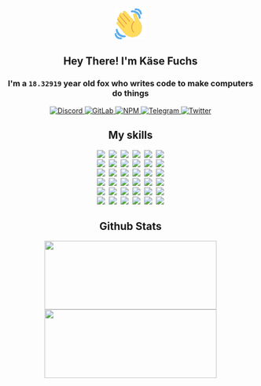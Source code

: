 <div><p align=center><img src=./resources/images/wave.gif width=64px height=64px></p><h2 align=center>Hey There! I'm Käse Fuchs</h2><h3 align=center>I'm a <code>18.32919</code> year old fox who writes code to make computers do things</h3><p align=center><a href=https://discord.com/users/507526681125322772><img alt=Discord src="https://img.shields.io/badge/Discord-5865F2?logo=discord&logoColor=white&style=flat-square#427126474f1ae2d3825c78f4cc497fc3"> </a><a href=https://gitlab.com/kasefuchs><img alt=GitLab src="https://img.shields.io/badge/GitLab-330F63?logo=gitlab&logoColor=white&style=flat-square#427126474f1ae2d3825c78f4cc497fc3"> </a><a href=https://npmjs.com/~kasefuchs><img alt=NPM src="https://img.shields.io/badge/NPM-CB3837?logo=npm&logoColor=white&style=flat-square#427126474f1ae2d3825c78f4cc497fc3"> </a><a href=https://t.me/kasefuchs><img alt=Telegram src="https://img.shields.io/badge/Telegram-2CA5E0?logo=telegram&logoColor=white&style=flat-square#427126474f1ae2d3825c78f4cc497fc3"> </a><a href=https://twitter.com/kasefuchs><img alt=Twitter src="https://img.shields.io/badge/Twitter-1DA1F2?logo=twitter&logoColor=white&style=flat-square#427126474f1ae2d3825c78f4cc497fc3"></a></p><h2 align=center>My skills</h2><p align=center><a href=https://aws.amazon.com/ ><picture><source srcset="https://skillicons.dev/icons?i=aws&theme=dark#427126474f1ae2d3825c78f4cc497fc3" media="(prefers-color-scheme: dark)"><source srcset="https://skillicons.dev/icons?i=aws&theme=light#427126474f1ae2d3825c78f4cc497fc3" media="(prefers-color-scheme: light), (prefers-color-scheme: no-preference)"><img src="https://skillicons.dev/icons?i=aws&theme=light#427126474f1ae2d3825c78f4cc497fc3"></picture></a>&nbsp;&nbsp;<a href=https://en.wikipedia.org/wiki/Bash_(Unix_shell)><picture><source srcset="https://skillicons.dev/icons?i=bash&theme=dark#427126474f1ae2d3825c78f4cc497fc3" media="(prefers-color-scheme: dark)"><source srcset="https://skillicons.dev/icons?i=bash&theme=light#427126474f1ae2d3825c78f4cc497fc3" media="(prefers-color-scheme: light), (prefers-color-scheme: no-preference)"><img src="https://skillicons.dev/icons?i=bash&theme=light#427126474f1ae2d3825c78f4cc497fc3"></picture></a>&nbsp;&nbsp;<a href=https://discord.com/developers/docs><picture><source srcset="https://skillicons.dev/icons?i=bots&theme=dark#427126474f1ae2d3825c78f4cc497fc3" media="(prefers-color-scheme: dark)"><source srcset="https://skillicons.dev/icons?i=bots&theme=light#427126474f1ae2d3825c78f4cc497fc3" media="(prefers-color-scheme: light), (prefers-color-scheme: no-preference)"><img src="https://skillicons.dev/icons?i=bots&theme=light#427126474f1ae2d3825c78f4cc497fc3"></picture></a>&nbsp;&nbsp;<a href=https://www.cloudflare.com/ ><picture><source srcset="https://skillicons.dev/icons?i=cloudflare&theme=dark#427126474f1ae2d3825c78f4cc497fc3" media="(prefers-color-scheme: dark)"><source srcset="https://skillicons.dev/icons?i=cloudflare&theme=light#427126474f1ae2d3825c78f4cc497fc3" media="(prefers-color-scheme: light), (prefers-color-scheme: no-preference)"><img src="https://skillicons.dev/icons?i=cloudflare&theme=light#427126474f1ae2d3825c78f4cc497fc3"></picture></a>&nbsp;&nbsp;<a href=https://en.wikipedia.org/wiki/CSS><picture><source srcset="https://skillicons.dev/icons?i=css&theme=dark#427126474f1ae2d3825c78f4cc497fc3" media="(prefers-color-scheme: dark)"><source srcset="https://skillicons.dev/icons?i=css&theme=light#427126474f1ae2d3825c78f4cc497fc3" media="(prefers-color-scheme: light), (prefers-color-scheme: no-preference)"><img src="https://skillicons.dev/icons?i=css&theme=light#427126474f1ae2d3825c78f4cc497fc3"></picture></a>&nbsp;&nbsp;<a href=https://www.docker.com/ ><picture><source srcset="https://skillicons.dev/icons?i=docker&theme=dark#427126474f1ae2d3825c78f4cc497fc3" media="(prefers-color-scheme: dark)"><source srcset="https://skillicons.dev/icons?i=docker&theme=light#427126474f1ae2d3825c78f4cc497fc3" media="(prefers-color-scheme: light), (prefers-color-scheme: no-preference)"><img src="https://skillicons.dev/icons?i=docker&theme=light#427126474f1ae2d3825c78f4cc497fc3"></picture></a><br><a href=https://www.electronjs.org/ ><picture><source srcset="https://skillicons.dev/icons?i=electron&theme=dark#427126474f1ae2d3825c78f4cc497fc3" media="(prefers-color-scheme: dark)"><source srcset="https://skillicons.dev/icons?i=electron&theme=light#427126474f1ae2d3825c78f4cc497fc3" media="(prefers-color-scheme: light), (prefers-color-scheme: no-preference)"><img src="https://skillicons.dev/icons?i=electron&theme=light#427126474f1ae2d3825c78f4cc497fc3"></picture></a>&nbsp;&nbsp;<a href=https://expressjs.com/ ><picture><source srcset="https://skillicons.dev/icons?i=express&theme=dark#427126474f1ae2d3825c78f4cc497fc3" media="(prefers-color-scheme: dark)"><source srcset="https://skillicons.dev/icons?i=express&theme=light#427126474f1ae2d3825c78f4cc497fc3" media="(prefers-color-scheme: light), (prefers-color-scheme: no-preference)"><img src="https://skillicons.dev/icons?i=express&theme=light#427126474f1ae2d3825c78f4cc497fc3"></picture></a>&nbsp;&nbsp;<a href=https://www.figma.com/ ><picture><source srcset="https://skillicons.dev/icons?i=figma&theme=dark#427126474f1ae2d3825c78f4cc497fc3" media="(prefers-color-scheme: dark)"><source srcset="https://skillicons.dev/icons?i=figma&theme=light#427126474f1ae2d3825c78f4cc497fc3" media="(prefers-color-scheme: light), (prefers-color-scheme: no-preference)"><img src="https://skillicons.dev/icons?i=figma&theme=light#427126474f1ae2d3825c78f4cc497fc3"></picture></a>&nbsp;&nbsp;<a href=https://firebase.google.com/ ><picture><source srcset="https://skillicons.dev/icons?i=firebase&theme=dark#427126474f1ae2d3825c78f4cc497fc3" media="(prefers-color-scheme: dark)"><source srcset="https://skillicons.dev/icons?i=firebase&theme=light#427126474f1ae2d3825c78f4cc497fc3" media="(prefers-color-scheme: light), (prefers-color-scheme: no-preference)"><img src="https://skillicons.dev/icons?i=firebase&theme=light#427126474f1ae2d3825c78f4cc497fc3"></picture></a>&nbsp;&nbsp;<a href=https://flask.palletsprojects.com/ ><picture><source srcset="https://skillicons.dev/icons?i=flask&theme=dark#427126474f1ae2d3825c78f4cc497fc3" media="(prefers-color-scheme: dark)"><source srcset="https://skillicons.dev/icons?i=flask&theme=light#427126474f1ae2d3825c78f4cc497fc3" media="(prefers-color-scheme: light), (prefers-color-scheme: no-preference)"><img src="https://skillicons.dev/icons?i=flask&theme=light#427126474f1ae2d3825c78f4cc497fc3"></picture></a>&nbsp;&nbsp;<a href=https://cloud.google.com/ ><picture><source srcset="https://skillicons.dev/icons?i=gcp&theme=dark#427126474f1ae2d3825c78f4cc497fc3" media="(prefers-color-scheme: dark)"><source srcset="https://skillicons.dev/icons?i=gcp&theme=light#427126474f1ae2d3825c78f4cc497fc3" media="(prefers-color-scheme: light), (prefers-color-scheme: no-preference)"><img src="https://skillicons.dev/icons?i=gcp&theme=light#427126474f1ae2d3825c78f4cc497fc3"></picture></a><br><a href=https://git-scm.com/ ><picture><source srcset="https://skillicons.dev/icons?i=git&theme=dark#427126474f1ae2d3825c78f4cc497fc3" media="(prefers-color-scheme: dark)"><source srcset="https://skillicons.dev/icons?i=git&theme=light#427126474f1ae2d3825c78f4cc497fc3" media="(prefers-color-scheme: light), (prefers-color-scheme: no-preference)"><img src="https://skillicons.dev/icons?i=git&theme=light#427126474f1ae2d3825c78f4cc497fc3"></picture></a>&nbsp;&nbsp;<a href=https://github.com/ ><picture><source srcset="https://skillicons.dev/icons?i=github&theme=dark#427126474f1ae2d3825c78f4cc497fc3" media="(prefers-color-scheme: dark)"><source srcset="https://skillicons.dev/icons?i=github&theme=light#427126474f1ae2d3825c78f4cc497fc3" media="(prefers-color-scheme: light), (prefers-color-scheme: no-preference)"><img src="https://skillicons.dev/icons?i=github&theme=light#427126474f1ae2d3825c78f4cc497fc3"></picture></a>&nbsp;&nbsp;<a href=https://gitlab.com/ ><picture><source srcset="https://skillicons.dev/icons?i=gitlab&theme=dark#427126474f1ae2d3825c78f4cc497fc3" media="(prefers-color-scheme: dark)"><source srcset="https://skillicons.dev/icons?i=gitlab&theme=light#427126474f1ae2d3825c78f4cc497fc3" media="(prefers-color-scheme: light), (prefers-color-scheme: no-preference)"><img src="https://skillicons.dev/icons?i=gitlab&theme=light#427126474f1ae2d3825c78f4cc497fc3"></picture></a>&nbsp;&nbsp;<a href=https://www.heroku.com/ ><picture><source srcset="https://skillicons.dev/icons?i=heroku&theme=dark#427126474f1ae2d3825c78f4cc497fc3" media="(prefers-color-scheme: dark)"><source srcset="https://skillicons.dev/icons?i=heroku&theme=light#427126474f1ae2d3825c78f4cc497fc3" media="(prefers-color-scheme: light), (prefers-color-scheme: no-preference)"><img src="https://skillicons.dev/icons?i=heroku&theme=light#427126474f1ae2d3825c78f4cc497fc3"></picture></a>&nbsp;&nbsp;<a href=https://en.wikipedia.org/wiki/HTML><picture><source srcset="https://skillicons.dev/icons?i=html&theme=dark#427126474f1ae2d3825c78f4cc497fc3" media="(prefers-color-scheme: dark)"><source srcset="https://skillicons.dev/icons?i=html&theme=light#427126474f1ae2d3825c78f4cc497fc3" media="(prefers-color-scheme: light), (prefers-color-scheme: no-preference)"><img src="https://skillicons.dev/icons?i=html&theme=light#427126474f1ae2d3825c78f4cc497fc3"></picture></a>&nbsp;&nbsp;<a href=https://en.wikipedia.org/wiki/JavaScript><picture><source srcset="https://skillicons.dev/icons?i=js&theme=dark#427126474f1ae2d3825c78f4cc497fc3" media="(prefers-color-scheme: dark)"><source srcset="https://skillicons.dev/icons?i=js&theme=light#427126474f1ae2d3825c78f4cc497fc3" media="(prefers-color-scheme: light), (prefers-color-scheme: no-preference)"><img src="https://skillicons.dev/icons?i=js&theme=light#427126474f1ae2d3825c78f4cc497fc3"></picture></a><br><a href=https://en.wikipedia.org/wiki/Linux><picture><source srcset="https://skillicons.dev/icons?i=linux&theme=dark#427126474f1ae2d3825c78f4cc497fc3" media="(prefers-color-scheme: dark)"><source srcset="https://skillicons.dev/icons?i=linux&theme=light#427126474f1ae2d3825c78f4cc497fc3" media="(prefers-color-scheme: light), (prefers-color-scheme: no-preference)"><img src="https://skillicons.dev/icons?i=linux&theme=light#427126474f1ae2d3825c78f4cc497fc3"></picture></a>&nbsp;&nbsp;<a href=https://mui.com/ ><picture><source srcset="https://skillicons.dev/icons?i=materialui&theme=dark#427126474f1ae2d3825c78f4cc497fc3" media="(prefers-color-scheme: dark)"><source srcset="https://skillicons.dev/icons?i=materialui&theme=light#427126474f1ae2d3825c78f4cc497fc3" media="(prefers-color-scheme: light), (prefers-color-scheme: no-preference)"><img src="https://skillicons.dev/icons?i=materialui&theme=light#427126474f1ae2d3825c78f4cc497fc3"></picture></a>&nbsp;&nbsp;<a href=https://en.wikipedia.org/wiki/Markdown><picture><source srcset="https://skillicons.dev/icons?i=md&theme=dark#427126474f1ae2d3825c78f4cc497fc3" media="(prefers-color-scheme: dark)"><source srcset="https://skillicons.dev/icons?i=md&theme=light#427126474f1ae2d3825c78f4cc497fc3" media="(prefers-color-scheme: light), (prefers-color-scheme: no-preference)"><img src="https://skillicons.dev/icons?i=md&theme=light#427126474f1ae2d3825c78f4cc497fc3"></picture></a>&nbsp;&nbsp;<a href=https://www.mongodb.com/ ><picture><source srcset="https://skillicons.dev/icons?i=mongodb&theme=dark#427126474f1ae2d3825c78f4cc497fc3" media="(prefers-color-scheme: dark)"><source srcset="https://skillicons.dev/icons?i=mongodb&theme=light#427126474f1ae2d3825c78f4cc497fc3" media="(prefers-color-scheme: light), (prefers-color-scheme: no-preference)"><img src="https://skillicons.dev/icons?i=mongodb&theme=light#427126474f1ae2d3825c78f4cc497fc3"></picture></a>&nbsp;&nbsp;<a href=https://www.mysql.com/ ><picture><source srcset="https://skillicons.dev/icons?i=mysql&theme=dark#427126474f1ae2d3825c78f4cc497fc3" media="(prefers-color-scheme: dark)"><source srcset="https://skillicons.dev/icons?i=mysql&theme=light#427126474f1ae2d3825c78f4cc497fc3" media="(prefers-color-scheme: light), (prefers-color-scheme: no-preference)"><img src="https://skillicons.dev/icons?i=mysql&theme=light#427126474f1ae2d3825c78f4cc497fc3"></picture></a>&nbsp;&nbsp;<a href=https://nextjs.org/ ><picture><source srcset="https://skillicons.dev/icons?i=nextjs&theme=dark#427126474f1ae2d3825c78f4cc497fc3" media="(prefers-color-scheme: dark)"><source srcset="https://skillicons.dev/icons?i=nextjs&theme=light#427126474f1ae2d3825c78f4cc497fc3" media="(prefers-color-scheme: light), (prefers-color-scheme: no-preference)"><img src="https://skillicons.dev/icons?i=nextjs&theme=light#427126474f1ae2d3825c78f4cc497fc3"></picture></a><br><a href=https://nodejs.org/en/ ><picture><source srcset="https://skillicons.dev/icons?i=nodejs&theme=dark#427126474f1ae2d3825c78f4cc497fc3" media="(prefers-color-scheme: dark)"><source srcset="https://skillicons.dev/icons?i=nodejs&theme=light#427126474f1ae2d3825c78f4cc497fc3" media="(prefers-color-scheme: light), (prefers-color-scheme: no-preference)"><img src="https://skillicons.dev/icons?i=nodejs&theme=light#427126474f1ae2d3825c78f4cc497fc3"></picture></a>&nbsp;&nbsp;<a href=https://www.postgresql.org/ ><picture><source srcset="https://skillicons.dev/icons?i=postgres&theme=dark#427126474f1ae2d3825c78f4cc497fc3" media="(prefers-color-scheme: dark)"><source srcset="https://skillicons.dev/icons?i=postgres&theme=light#427126474f1ae2d3825c78f4cc497fc3" media="(prefers-color-scheme: light), (prefers-color-scheme: no-preference)"><img src="https://skillicons.dev/icons?i=postgres&theme=light#427126474f1ae2d3825c78f4cc497fc3"></picture></a>&nbsp;&nbsp;<a href=https://learn.microsoft.com/en-us/powershell/ ><picture><source srcset="https://skillicons.dev/icons?i=powershell&theme=dark#427126474f1ae2d3825c78f4cc497fc3" media="(prefers-color-scheme: dark)"><source srcset="https://skillicons.dev/icons?i=powershell&theme=light#427126474f1ae2d3825c78f4cc497fc3" media="(prefers-color-scheme: light), (prefers-color-scheme: no-preference)"><img src="https://skillicons.dev/icons?i=powershell&theme=light#427126474f1ae2d3825c78f4cc497fc3"></picture></a>&nbsp;&nbsp;<a href=https://www.python.org/ ><picture><source srcset="https://skillicons.dev/icons?i=py&theme=dark#427126474f1ae2d3825c78f4cc497fc3" media="(prefers-color-scheme: dark)"><source srcset="https://skillicons.dev/icons?i=py&theme=light#427126474f1ae2d3825c78f4cc497fc3" media="(prefers-color-scheme: light), (prefers-color-scheme: no-preference)"><img src="https://skillicons.dev/icons?i=py&theme=light#427126474f1ae2d3825c78f4cc497fc3"></picture></a>&nbsp;&nbsp;<a href=https://www.raspberrypi.org/ ><picture><source srcset="https://skillicons.dev/icons?i=raspberrypi&theme=dark#427126474f1ae2d3825c78f4cc497fc3" media="(prefers-color-scheme: dark)"><source srcset="https://skillicons.dev/icons?i=raspberrypi&theme=light#427126474f1ae2d3825c78f4cc497fc3" media="(prefers-color-scheme: light), (prefers-color-scheme: no-preference)"><img src="https://skillicons.dev/icons?i=raspberrypi&theme=light#427126474f1ae2d3825c78f4cc497fc3"></picture></a>&nbsp;&nbsp;<a href=https://reactjs.org/ ><picture><source srcset="https://skillicons.dev/icons?i=react&theme=dark#427126474f1ae2d3825c78f4cc497fc3" media="(prefers-color-scheme: dark)"><source srcset="https://skillicons.dev/icons?i=react&theme=light#427126474f1ae2d3825c78f4cc497fc3" media="(prefers-color-scheme: light), (prefers-color-scheme: no-preference)"><img src="https://skillicons.dev/icons?i=react&theme=light#427126474f1ae2d3825c78f4cc497fc3"></picture></a><br><a href=https://redux.js.org/ ><picture><source srcset="https://skillicons.dev/icons?i=redux&theme=dark#427126474f1ae2d3825c78f4cc497fc3" media="(prefers-color-scheme: dark)"><source srcset="https://skillicons.dev/icons?i=redux&theme=light#427126474f1ae2d3825c78f4cc497fc3" media="(prefers-color-scheme: light), (prefers-color-scheme: no-preference)"><img src="https://skillicons.dev/icons?i=redux&theme=light#427126474f1ae2d3825c78f4cc497fc3"></picture></a>&nbsp;&nbsp;<a href=https://en.wikipedia.org/wiki/Regular_expression><picture><source srcset="https://skillicons.dev/icons?i=regex&theme=dark#427126474f1ae2d3825c78f4cc497fc3" media="(prefers-color-scheme: dark)"><source srcset="https://skillicons.dev/icons?i=regex&theme=light#427126474f1ae2d3825c78f4cc497fc3" media="(prefers-color-scheme: light), (prefers-color-scheme: no-preference)"><img src="https://skillicons.dev/icons?i=regex&theme=light#427126474f1ae2d3825c78f4cc497fc3"></picture></a>&nbsp;&nbsp;<a href=https://en.wikipedia.org/wiki/Sass_(stylesheet_language)><picture><source srcset="https://skillicons.dev/icons?i=sass&theme=dark#427126474f1ae2d3825c78f4cc497fc3" media="(prefers-color-scheme: dark)"><source srcset="https://skillicons.dev/icons?i=sass&theme=light#427126474f1ae2d3825c78f4cc497fc3" media="(prefers-color-scheme: light), (prefers-color-scheme: no-preference)"><img src="https://skillicons.dev/icons?i=sass&theme=light#427126474f1ae2d3825c78f4cc497fc3"></picture></a>&nbsp;&nbsp;<a href=https://www.typescriptlang.org/ ><picture><source srcset="https://skillicons.dev/icons?i=ts&theme=dark#427126474f1ae2d3825c78f4cc497fc3" media="(prefers-color-scheme: dark)"><source srcset="https://skillicons.dev/icons?i=ts&theme=light#427126474f1ae2d3825c78f4cc497fc3" media="(prefers-color-scheme: light), (prefers-color-scheme: no-preference)"><img src="https://skillicons.dev/icons?i=ts&theme=light#427126474f1ae2d3825c78f4cc497fc3"></picture></a>&nbsp;&nbsp;<a href=https://unity.com/ ><picture><source srcset="https://skillicons.dev/icons?i=unity&theme=dark#427126474f1ae2d3825c78f4cc497fc3" media="(prefers-color-scheme: dark)"><source srcset="https://skillicons.dev/icons?i=unity&theme=light#427126474f1ae2d3825c78f4cc497fc3" media="(prefers-color-scheme: light), (prefers-color-scheme: no-preference)"><img src="https://skillicons.dev/icons?i=unity&theme=light#427126474f1ae2d3825c78f4cc497fc3"></picture></a>&nbsp;&nbsp;<a href=https://workers.cloudflare.com/ ><picture><source srcset="https://skillicons.dev/icons?i=workers&theme=dark#427126474f1ae2d3825c78f4cc497fc3" media="(prefers-color-scheme: dark)"><source srcset="https://skillicons.dev/icons?i=workers&theme=light#427126474f1ae2d3825c78f4cc497fc3" media="(prefers-color-scheme: light), (prefers-color-scheme: no-preference)"><img src="https://skillicons.dev/icons?i=workers&theme=light#427126474f1ae2d3825c78f4cc497fc3"></picture></a><br></p><h2 align=center>Github Stats</h2><p align=center><picture><source srcset="https://github-readme-stats-kasefuchs.vercel.app/api/?count_private=true&hide_border=true&hide_rank=true&line_height=20&hide_title=true&username=Kasefuchs&theme=dark#427126474f1ae2d3825c78f4cc497fc3" media="(prefers-color-scheme: dark)"><source srcset="https://github-readme-stats-kasefuchs.vercel.app/api/?count_private=true&hide_border=true&hide_rank=true&line_height=20&hide_title=true&username=Kasefuchs&theme=light#427126474f1ae2d3825c78f4cc497fc3" media="(prefers-color-scheme: light), (prefers-color-scheme: no-preference)"><img align=middle width=350 height=140 src="https://github-readme-stats-kasefuchs.vercel.app/api/?count_private=true&hide_border=true&hide_rank=true&line_height=20&hide_title=true&username=Kasefuchs&theme=light#427126474f1ae2d3825c78f4cc497fc3"></picture><picture><source srcset="https://github-readme-stats-kasefuchs.vercel.app/api/top-langs/?count_private=true&hide_border=true&layout=compact&username=Kasefuchs&theme=dark#427126474f1ae2d3825c78f4cc497fc3" media="(prefers-color-scheme: dark)"><source srcset="https://github-readme-stats-kasefuchs.vercel.app/api/top-langs/?count_private=true&hide_border=true&layout=compact&username=Kasefuchs&theme=light#427126474f1ae2d3825c78f4cc497fc3" media="(prefers-color-scheme: light), (prefers-color-scheme: no-preference)"><img align=middle width=350 height=140 src="https://github-readme-stats-kasefuchs.vercel.app/api/top-langs/?count_private=true&hide_border=true&layout=compact&username=Kasefuchs&theme=light#427126474f1ae2d3825c78f4cc497fc3"></picture></p><img src="https://hit.yhype.me/github/profile?user_id=64592097#427126474f1ae2d3825c78f4cc497fc3" alt=""></div>